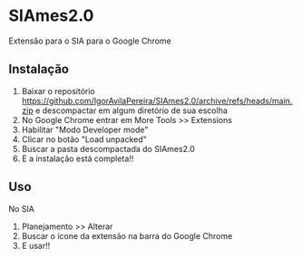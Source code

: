 # SIAmes2.0
Extensão para o SIA para o Google Chrome


## Instalação

1) Baixar o repositório https://github.com/IgorAvilaPereira/SIAmes2.0/archive/refs/heads/main.zip e descompactar em algum diretório de sua escolha
2) No Google Chrome entrar em More Tools >> Extensions
3) Habilitar "Modo Developer mode"
4) Clicar no botão "Load unpacked"
5) Buscar a pasta descompactada do SIAmes2.0
6) E a instalação está completa!!

## Uso

No SIA

1) Planejamento >> Alterar
2) Buscar o ícone da extensão na barra do Google Chrome
3) E usar!!







